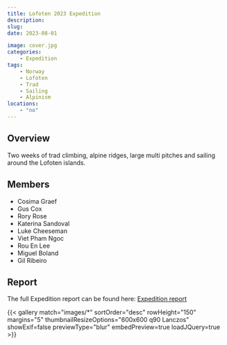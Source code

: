 ```yaml
---
title: Lofoten 2023 Expedition
description: 
slug: 
date: 2023-08-01

image: cover.jpg
categories:
    - Expedition
tags:
    - Norway
    - Lofoten
    - Trad
    - Sailing
    - Alpinism
locations: 
    - "no"
---
```


## Overview

Two weeks of trad climbing, alpine ridges, large multi pitches and sailing around the Lofoten islands.

## Members

* Cosima Graef
* Gus Cox
* Rory Rose
* Katerina Sandoval
* Luke Cheeseman
* Viet Pham Ngoc
* Rou En Lee
* Miguel Boland
* Gil Ribeiro

## Report

The full Expedition report can be found here:
[Expedition report](/documents/lofoten2023Exped.pdf)


{{< gallery match="images/*" sortOrder="desc" rowHeight="150" margins="5" thumbnailResizeOptions="600x600 q90 Lanczos" showExif=false previewType="blur" embedPreview=true loadJQuery=true >}}